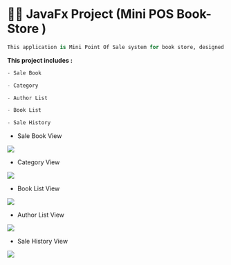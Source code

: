 #  👨‍💻 JavaFx Project (Mini POS Book-Store )

 ```python
This application is Mini Point Of Sale system for book store, designed to be a simple programm for small business to tracks sales information. 
```
**This project includes :**
```python
- Sale Book

- Category

- Author List

- Book List

- Sale History
```
- Sale Book View

<img src="https://user-images.githubusercontent.com/61304140/85509693-7070c680-b61c-11ea-9534-a9bdb6a9dd5f.PNG">

- Category View
<img src="https://user-images.githubusercontent.com/61304140/85509727-7b2b5b80-b61c-11ea-8bf5-ec3c5f65b01f.PNG">

- Book List View
<img src="https://user-images.githubusercontent.com/61304140/85509789-8da59500-b61c-11ea-8b44-0ef40ea90b7c.PNG">

- Author List View
<img src="https://user-images.githubusercontent.com/61304140/85510000-cba2b900-b61c-11ea-9ab2-ba0f813f75a5.PNG">

- Sale History View
<img src="https://user-images.githubusercontent.com/61304140/85509945-c0e82400-b61c-11ea-83e3-0be6ddf5a55a.PNG">

